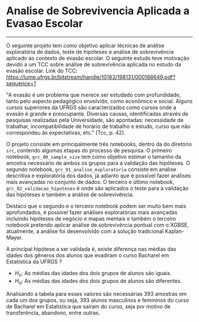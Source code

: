 # Analise de Sobrevivencia Aplicada a Evasao Escolar

---

O seguinte projeto tem como objetivo aplicar técnicas de análise exploratória de dados, teste de hipóteses e análise de sobrevivência aplicado ao contexto de evasão escolar.
O seguinte estudo teve motivação devido a um TCC sobre análise de sobrevivência aplicada no estudo da evasão escolar.
Link do TCC: https://lume.ufrgs.br/bitstream/handle/10183/198131/000188649.pdf?sequence=1


"A evasão é um problema que merece ser estudado com profundidade, tanto pelo aspecto pedagógico envolvido, como econômico e social. Alguns cursos superiores da UFRGS são caracterizados como cursos onde a evasão é grande e preocupante. Diversas causas, identificadas através de pesquisas realizadas pela Universidade, são apontadas: necessidade de trabalhar, incompatibilidade de horário de trabalho e estudo, curso que não correspondeu às expectativas, etc." (Tcc, p. 42).

O projeto consiste em principalmente três notebooks, dentro da do diretório `src`, contendo algumas etapas do processo de pesquisa.
O primeiro notebook, `grc_00_sample_size` tem como objetivo estimar o tamanho da amostra necessário de ambos os grupos para a validação das hipóteses. 
O segundo notebook, `grc_01_analise_exploratoria` consiste em análise descritiva e exploratória dos dados, já adianto que é possível fazer análises mais avançadas no conjunto de dados.
O terceiro e último notebook, `grc_02_validacao_hipoteses` é onde são aplicados o teste para a validação das hipóteses e também a análise de sobrevivência.

Destaco que o segundo e o terceiro notebook podem ser muito bem mais aprofundados, é possível fazer análises exploratórias mais avançadas incluindo hipóteses de negócio e mapas mentais e também o terceiro notebook pretendo aplicar análise de sobrevivência pontual com o XGBSE, atualmente, a análise foi desenvolvido com a solução tradicional Kaplan-Mayer.

A principal hipótese a ser validada é, existe diferença nas médias das idades dos gêneros dos alunos que evadiram o curso Bacharel em Estatística da UFRGS ?

- $H_o$: As médias das idades dos dois grupos de alunos são iguais.
- $H_a$: As médias das idades dos dois grupos de alunos são diferentes.


Analisando a tabela para esses valores são necessárias 393 amostras em cada um dos grupos, ou seja, 393 alunos masculinos e femininos do curso de Bacharel em Estatística que saíram do curso, seja por motivo de transferência, abandono, entre outras.
